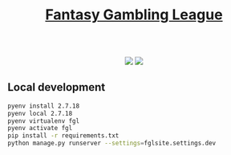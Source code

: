 <h1 align="center"><a href="http://olliefgl.pythonanywhere.com/"/>Fantasy Gambling League</a></h1>
</br></br>

<p align="center">
    <a href="https://circleci.com/gh/ollie-codeaid/fgl" alt="CircleCI">
        <img src="https://circleci.com/gh/ollie-codeaid/fgl.svg?style=shield&circle-token=005e841397d5dee7e434165b34691b77cae3c30c" /></a>
    <a href="https://codecov.io/gh/ollie-codeaid/fgl" alt="Codecov">
        <img src="https://codecov.io/gh/ollie-codeaid/fgl/badge.svg" /></a>
</p>


## Local development

```bash
pyenv install 2.7.18
pyenv local 2.7.18
pyenv virtualenv fgl
pyenv activate fgl
pip install -r requirements.txt
python manage.py runserver --settings=fglsite.settings.dev
```
